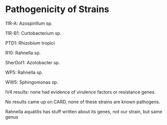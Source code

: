 # Pathogenicity of Strains

11R-A: Azospirillum sp.

11R-B1: Curtobacterium sp.

PTD1: Rhizobium tropici

R10: Rahnella sp.

SherDot1: Azotobacter sp.

WP5: Rahnella sp.

WW5: Sphingomonas sp.

IV4 results: none had evidence of virulence factors or resistance genes.

No results came up on CARD, none of these strains are known pathogens.

Rahnella aquatilis has stuff written about its genes, not our strain, but same genus
